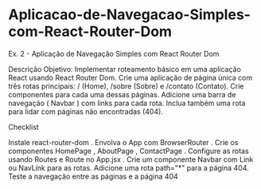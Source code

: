 # Aplicacao-de-Navegacao-Simples-com-React-Router-Dom

Ex. 2 - Aplicação de Navegação Simples com React Router
Dom

Descrição
Objetivo: Implementar roteamento básico em uma aplicação React usando React Router Dom.
Crie uma aplicação de página única com três rotas principais: / (Home), /sobre (Sobre) e /contato
(Contato). Crie componentes para cada uma dessas páginas. Adicione uma barra de navegação
( Navbar ) com links para cada rota. Inclua também uma rota para lidar com páginas não encontradas
(404).

Checklist

Instale react-router-dom .
Envolva o App com BrowserRouter .
Crie os componentes HomePage , AboutPage , ContactPage .
Configure as rotas usando Routes e Route no App.jsx .
Crie um componente Navbar com Link ou NavLink para as rotas.
Adicione uma rota path="\*" para a página 404.
Teste a navegação entre as páginas e a página 404
